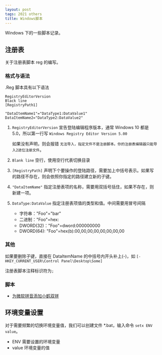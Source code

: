 ```yaml
---
layout: post
tags: 2021 others
title: Windows脚本
---
```


Windows 下的一些脚本记录。

## 注册表

关于注册表脚本 reg 的编写。

### 格式与语法

.Reg 脚本具有以下语法

```plain
RegistryEditorVersion
Black line
[RegistryPath1]

"DataItemName1"="DataType1:DataValue1"
DataItemName2="DataType2:DataValue2"
```

1. `RegistryEditorVersion` 宣告登陆编辑程序版本，通常 Windows 10 都是 5.0，所以第一行写 `Windows Registry Editor Version 5.00`

   如果没有声明，则会报错 `无法导入，指定文件不是注册脚本。你的注册表编辑器只能导入2进位注册文件`。

2. `Blank line` 空行，使用空行代表切换目录

3. `[RegistryPath]` 声明下个要操作的登陆路径，需要加上中括号表示。如果写的路径不存在，则会依照你指定的路径建立新的子键。

4. `"DataItemName"` 指定注册表项的名称，需要用双括号括住，如果不存在，则新建一项。

5. `DataType:DataValue` 指定注册表项值的类型和值。中间需要用冒号间隔

   - 字符串："Foo"="bar"
   - 二进制："Foo"=hex:
   - DWORD(32)："Foo"=dword:000000000
   - DWORD(64): "Foo"=hex(b):00,00,00,00,00,00,00,00

### 其他

如果要删除子键，直接在 DataItemName 的中括号内开头补上(-)，如 `[-HKEY_CURRENT_USER\Control Panel\Desktop\Some]`

注册表脚本注释标识符为`;`

### 脚本

- [为微软拼音添加小鹤双拼](https://github.com/chesterchenn/bak/blob/master/xiaohe.reg)

## 环境变量设置

对于需要频繁的切换环境变量值，我们可以创建文件 \*.bat，输入命令 `setx ENV value`。

- ENV 需要设置的环境变量
- value 环境变量的值
